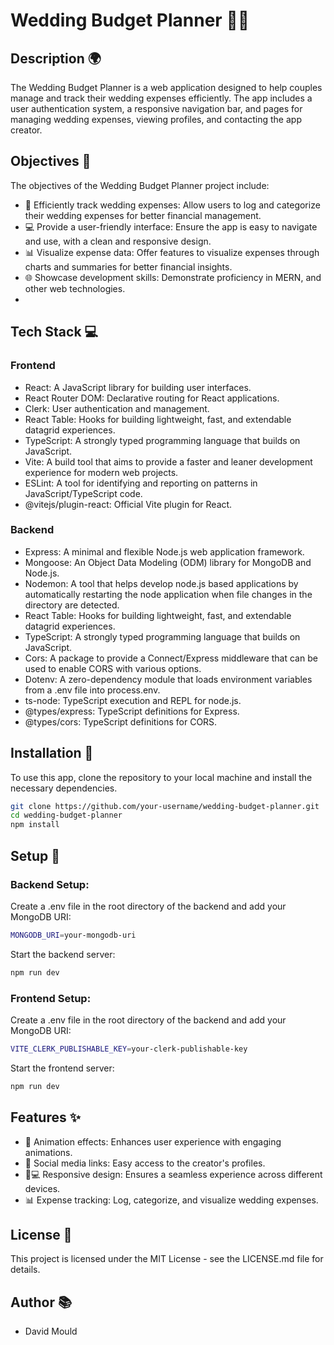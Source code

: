 # Wedding Budget Planner 💍🎉

## Description 🌍

The Wedding Budget Planner is a web application designed to help couples manage and track their wedding expenses efficiently. The app includes a user authentication system, a responsive navigation bar, and pages for managing wedding expenses, viewing profiles, and contacting the app creator.


## Objectives 🎯

The objectives of the Wedding Budget Planner project include:

- 📝 Efficiently track wedding expenses: Allow users to log and categorize their wedding expenses for better financial management.
- 💻 Provide a user-friendly interface: Ensure the app is easy to navigate and use, with a clean and responsive design.
- 📊 Visualize expense data: Offer features to visualize expenses through charts and summaries for better financial insights.
- 🌐 Showcase development skills: Demonstrate proficiency in MERN, and other web technologies.
- 
## Tech Stack 💻

### Frontend
- React: A JavaScript library for building user interfaces.
- React Router DOM: Declarative routing for React applications.
- Clerk: User authentication and management.
- React Table: Hooks for building lightweight, fast, and extendable datagrid experiences.
- TypeScript: A strongly typed programming language that builds on JavaScript.
- Vite: A build tool that aims to provide a faster and leaner development experience for modern web projects.
- ESLint: A tool for identifying and reporting on patterns in JavaScript/TypeScript code.
- @vitejs/plugin-react: Official Vite plugin for React.

### Backend
- Express: A minimal and flexible Node.js web application framework.
- Mongoose: An Object Data Modeling (ODM) library for MongoDB and Node.js.
- Nodemon: A tool that helps develop node.js based applications by automatically restarting the node application when file changes in the directory are detected.
- React Table: Hooks for building lightweight, fast, and extendable datagrid experiences.
- TypeScript: A strongly typed programming language that builds on JavaScript.
- Cors: A package to provide a Connect/Express middleware that can be used to enable CORS with various options.
- Dotenv: A zero-dependency module that loads environment variables from a .env file into process.env.
- ts-node: TypeScript execution and REPL for node.js.
- @types/express: TypeScript definitions for Express.
- @types/cors: TypeScript definitions for CORS.

## Installation 🔧

To use this app, clone the repository to your local machine and install the necessary dependencies.

```bash
git clone https://github.com/your-username/wedding-budget-planner.git
cd wedding-budget-planner
npm install
```

## Setup 🔧

### Backend Setup:

Create a .env file in the root directory of the backend and add your MongoDB URI:
```bash
MONGODB_URI=your-mongodb-uri
```
Start the backend server:
```bash
npm run dev
```

### Frontend Setup:

Create a .env file in the root directory of the backend and add your MongoDB URI:
```bash
VITE_CLERK_PUBLISHABLE_KEY=your-clerk-publishable-key
```
Start the frontend server:
```bash
npm run dev
```
## Features ✨
- 🎉 Animation effects: Enhances user experience with engaging animations.
- 🔗 Social media links: Easy access to the creator's profiles.
- 📱💻 Responsive design: Ensures a seamless experience across different devices.
- 📊 Expense tracking: Log, categorize, and visualize wedding expenses.

## License 📝

This project is licensed under the MIT License - see the LICENSE.md file for details.

## Author 📚

- David Mould

